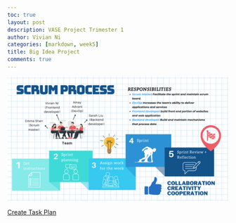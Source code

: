 ```yaml
---
toc: true
layout: post
description: VASE Project Trimester 1
author: Vivian Ni
categories: [markdown, week5]
title: Big Idea Project
comments: true
---
```

<img src="https://github.com/vivianknee/FastPages/blob/master/images/scrum%20process.png?raw=true">

<a href="https://docs.google.com/document/d/1tdgUGrS3u-WGgLn2KSIORgy7HZc39dfZZi0COd-oVTk/edit#"> Create Task Plan </a>

